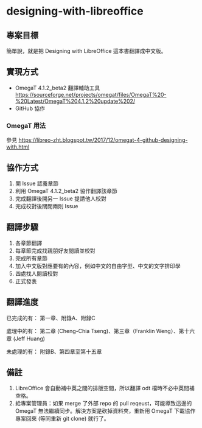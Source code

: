 # designing-with-libreoffice
## 專案目標
簡單說，就是把 Designing with LibreOffice 這本書翻譯成中文版。

## 實現方式
* OmegaT 4.1.2_beta2 翻譯輔助工具 https://sourceforge.net/projects/omegat/files/OmegaT%20-%20Latest/OmegaT%204.1.2%20update%202/
* GitHub 協作

### OmegaT 用法
參見 https://libreo-zht.blogspot.tw/2017/12/omegat-4-github-designing-with.html

## 協作方式
1. 開 Issue 認養章節
2. 利用 OmegaT 4.1.2_beta2 協作翻譯該章節
3. 完成翻譯後開另一 Issue 提請他人校對
4. 完成校對後關閉兩則 Issue

## 翻譯步驟
1. 各章節翻譯
2. 每章節完成找親朋好友閱讀並校對
3. 完成所有章節
4. 加入中文版對應要有的內容，例如中文的自由字型、中文的文字排印學
5. 四處找人閱讀校對
6. 正式發表

## 翻譯進度
已完成的有：
第一章、附錄A、附錄C

處理中的有：
第二章 (Cheng-Chia Tseng)、第三章（Franklin Weng）、第十六章 (Jeff Huang)

未處理的有：
附錄B、第四章至第十五章

## 備註
1. LibreOffice 會自動補中英之間的排版空間，所以翻譯 odt 檔時不必中英間補空格。
2. 給專案管理員：如果 merge 了外部 repo 的 pull reqeust，可能導致這邊的 OmegaT 無法繼續同步。解決方案是砍掉資料夾，重新用 OmegaT 下載協作專案回來 (等同重新 git clone) 就行了。
